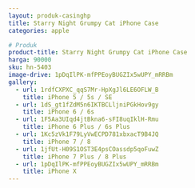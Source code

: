 ```yaml
---
layout: produk-casinghp
title: Starry Night Grumpy Cat iPhone Case
categories: apple

# Produk
product-title: Starry Night Grumpy Cat iPhone Case
harga: 90000
sku: hn-5403
image-drive: 1pDqIlPK-mfPPEoyBUGZIx5wUPY_mRRBm
gallery:
  - url: 1rdfCXPXC_qqS7Mr-HpXgJl6LE6OFLW_B
    title: iPhone 5 / 5s / SE
  - url: 1dS_gt1fZdM5n6IKTBCLljniPGkHov9gy
    title: iPhone 6 / 6s
  - url: 1F5Aa3UIqd4jtBkna6-sFI8uqIklH-Rmu
    title: iPhone 6 Plus / 6s Plus
  - url: 1Kc5zVk1F79LyVwECPD781xbxacT9B4JQ
    title: iPhone 7 / 8
  - url: 1jfUt-H09S1OST3E4psCOassdp5qoFuwZ
    title: iPhone 7 Plus / 8 Plus
  - url: 1pDqIlPK-mfPPEoyBUGZIx5wUPY_mRRBm
    title: iPhone X
---
```

